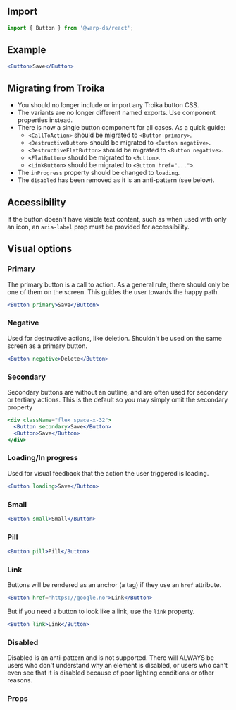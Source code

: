 ## Import

```js
import { Button } from '@warp-ds/react';
```

## Example

```jsx example
<Button>Save</Button>
```

## Migrating from Troika

- You should no longer include or import any Troika button CSS.
- The variants are no longer different named exports. Use component properties
  instead.
- There is now a single button component for all cases. As a quick guide:
  - `<CallToAction>` should be migrated to `<Button primary>`.
  - `<DestructiveButton>` should be migrated to `<Button negative>`.
  - `<DestructiveFlatButton>` should be migrated to `<Button negative>`.
  - `<FlatButton>` should be migrated to `<Button>`.
  - `<LinkButton>` should be migrated to `<Button href="...">`.
- The `inProgress` property should be changed to `loading`.
- The `disabled` has been removed as it is an anti-pattern (see below).

## Accessibility

If the button doesn't have visible text content, such as when used with only an
icon, an `aria-label` prop must be provided for accessibility.

## Visual options

### Primary

The primary button is a call to action. As a general rule, there should only be
one of them on the screen. This guides the user towards the happy path.

```jsx example
<Button primary>Save</Button>
```

### Negative

Used for destructive actions, like deletion. Shouldn't be used on the same
screen as a primary button.

```jsx example
<Button negative>Delete</Button>
```

### Secondary

Secondary buttons are without an outline, and are often used for secondary or
tertiary actions. This is the default so you may simply omit the secondary
property

```jsx example
<div className="flex space-x-32">
  <Button secondary>Save</Button>
  <Button>Save</Button>
</div>
```

### Loading/In progress

Used for visual feedback that the action the user triggered is loading.

```jsx example
<Button loading>Save</Button>
```

### Small

```jsx example
<Button small>Small</Button>
```

### Pill

```jsx example
<Button pill>Pill</Button>
```

### Link

Buttons will be rendered as an anchor (a tag) if they use an `href` attribute.

```jsx example
<Button href="https://google.no">Link</Button>
```

But if you need a button to look like a link, use the `link` property.

```jsx example
<Button link>Link</Button>
```

### Disabled

Disabled is an anti-pattern and is not supported. There will ALWAYS be users who
don't understand why an element is disabled, or users who can't even see that it
is disabled because of poor lighting conditions or other reasons.


### Props

<api-table react component="ButtonVariants" />
